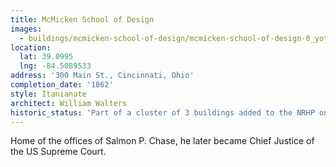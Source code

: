 ```yaml
---
title: McMicken School of Design
images:
  - buildings/mcmicken-school-of-design/mcmicken-school-of-design-0_yotym8
location:
  lat: 39.0995
  lng: -84.5089533
address: '300 Main St., Cincinnati, Ohio'
completion_date: '1862'
style: Itanianate
architect: William Walters
historic_status: 'Part of a cluster of 3 buildings added to the NRHP on July 15, 1983.'
---
```


Home of the offices of Salmon P. Chase, he later became Chief Justice of the US Supreme Court.
